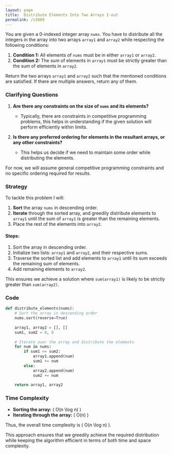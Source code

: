 ```yaml
---
layout: page
title:  Distribute Elements Into Two Arrays I-out
permalink: /s3069
---
```


You are given a 0-indexed integer array `nums`. You have to distribute all the integers in the array into two arrays `array1` and `array2` while respecting the following conditions:

1. **Condition 1:** All elements of `nums` must be in either `array1` or `array2`.
2. **Condition 2:** The sum of elements in `array1` must be strictly greater than the sum of elements in `array2`.

Return the two arrays `array1` and `array2` such that the mentioned conditions are satisfied. If there are multiple answers, return any of them.

### Clarifying Questions

1. **Are there any constraints on the size of `nums` and its elements?**
   - Typically, there are constraints in competitive programming problems, this helps in understanding if the given solution will perform efficiently within limits.
   
2. **Is there any preferred ordering for elements in the resultant arrays, or any other constraints?**
   - This helps us decide if we need to maintain some order while distributing the elements.

For now, we will assume general competitive programming constraints and no specific ordering required for results.

### Strategy

To tackle this problem I will:
1. **Sort** the array `nums` in descending order.
2. **Iterate** through the sorted array, and greedily distribute elements to `array1` until the sum of `array1` is greater than the remaining elements.
3. Place the rest of the elements into `array2`.

#### Steps:
1. Sort the array in descending order.
2. Initialize two lists: `array1` and `array2`, and their respective sums.
3. Traverse the sorted list and add elements to `array1` until its sum exceeds the remaining sum of elements.
4. Add remaining elements to `array2`.

This ensures we achieve a solution where `sum(array1)` is likely to be strictly greater than `sum(array2)`.

### Code

```python
def distribute_elements(nums):
    # Sort the array in descending order
    nums.sort(reverse=True)
    
    array1, array2 = [], []
    sum1, sum2 = 0, 0
    
    # Iterate over the array and distribute the elements
    for num in nums:
        if sum1 <= sum2:
            array1.append(num)
            sum1 += num
        else:
            array2.append(num)
            sum2 += num
            
    return array1, array2
```

### Time Complexity

- **Sorting the array:** \( O(n \log n) \)
- **Iterating through the array:** \( O(n) \)

Thus, the overall time complexity is \( O(n \log n) \).

This approach ensures that we greedily achieve the required distribution while keeping the algorithm efficient in terms of both time and space complexity.